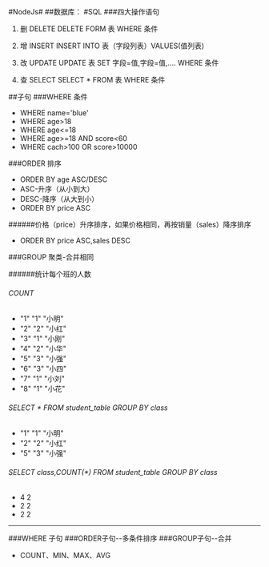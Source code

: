 #NodeJs#
##数据库：
#SQL
###四大操作语句
1. 删   DELETE 
DELETE FORM 表 WHERE 条件

2. 增   INSERT
INSERT INTO 表（字段列表）VALUES(值列表)

3. 改   UPDATE 
UPDATE 表 SET 字段=值,字段=值,.... WHERE 条件

4. 查   SELECT
SELECT * FROM 表 WHERE 条件


##子句
###WHERE 条件

- WHERE name='blue'
- WHERE age>18
- WHERE age<=18
- WHERE age>=18 AND score<60
- WHERE cach>100 OR score>10000


###ORDER 排序
- ORDER BY age ASC/DESC
- ASC-升序（从小到大）
- DESC-降序（从大到小）
- ORDER BY price ASC


######价格（price）升序排序，如果价格相同，再按销量（sales）降序排序
- ORDER BY price ASC,sales DESC

###GROUP 聚类-合并相同

######统计每个班的人数
###### COUNT
- "1"	"1"	"小明"
- "2"	"2"	"小红"
- "3"	"1"	"小刚"
- "4"	"2"	"小华"
- "5"	"3"	"小强"
- "6"	"3"	"小四"
- "7"	"1"	"小刘"
- "8"	"1"	"小花"

###### SELECT * FROM student_table GROUP BY class

- "1"	"1"	"小明"
- "2"	"2"	"小红"
- "5"	"3"	"小强"

###### SELECT class,COUNT(*) FROM student_table GROUP BY class
- 4 2
- 2	2
- 2 2





---
###WHERE 子句
###ORDER子句--多条件排序
###GROUP子句--合并
- COUNT、MIN、MAX、AVG